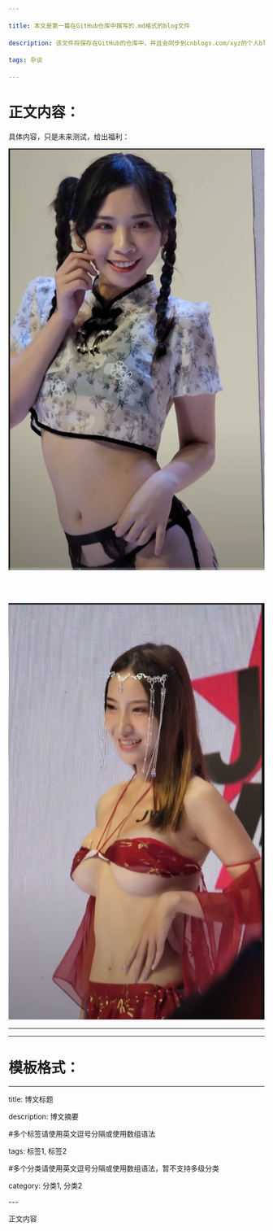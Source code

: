 ```yaml
---

title: 本文是第一篇在GitHub仓库中撰写的.md格式的blog文件

description: 该文件将保存在GitHub的仓库中，并且会同步到cnblogs.com/xyz的个人blog的主页上面。

tags: 杂谈

---
```



# 正文内容：

具体内容，只是未来测试，给出福利：



![美女图](./2024_9_24_1_第一篇在GitHub上的.md文件同步到cnblogs上.assets/截图20240924112343-1727150768812-22-1727151628454-1.png)

<br/>
<br/>

![](./2024_9_24_1_第一篇在GitHub上的.md文件同步到cnblogs上.assets/截图20240924141628.png)

------

------



# 模板格式：


---

title: 博文标题

description: 博文摘要

\#多个标签请使用英文逗号分隔或使用数组语法

tags: 标签1, 标签2

\#多个分类请使用英文逗号分隔或使用数组语法，暂不支持多级分类

category: 分类1, 分类2

\---

正文内容